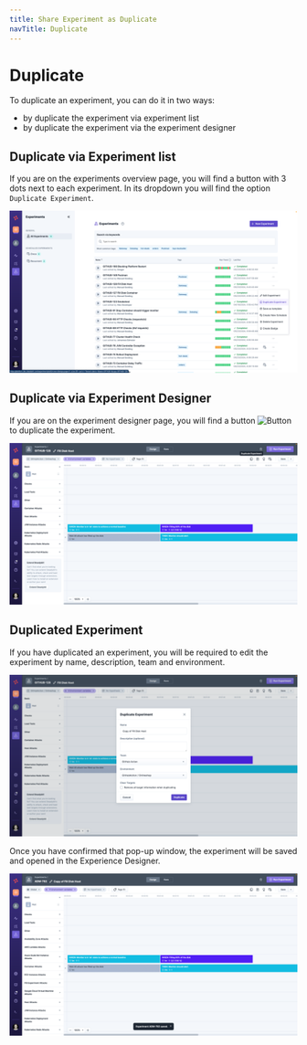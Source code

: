 ```yaml
---
title: Share Experiment as Duplicate
navTitle: Duplicate
---
```


# Duplicate

To duplicate an experiment, you can do it in two ways:

* by duplicate the experiment via experiment list
* by duplicate the experiment via the experiment designer

## Duplicate via Experiment list

If you are on the experiments overview page, you will find a button with 3 dots next to each experiment. In its dropdown you will find the option `Duplicate Experiment`.

![Duplicate via Experiement List](duplicateViaList.png)

## Duplicate via Experiment Designer

If you are on the experiment designer page, you will find a button ![Button](duplicateButton.png) to duplicate the experiment.

![Duplicate via Designer](duplicateExperimentViaDesigner.png)

## Duplicated Experiment

If you have duplicated an experiment, you will be required to edit the experiment by name, description, team and environment.

![Duplicate Popup](duplicatePopup.png)

Once you have confirmed that pop-up window, the experiment will be saved and opened in the Experience Designer.

![Duplicated Experiment](duplicatedExperiment.png)
